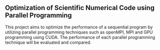 ## Optimization of Scientific Numerical Code using Parallel Programming
This project aims to optimize the performance of a sequential program by utilizing parallel programming techniques such as openMPI, MPI and GPU programming using CUDA. The performance of each parallel programming technique will be evaluated and compared. 
